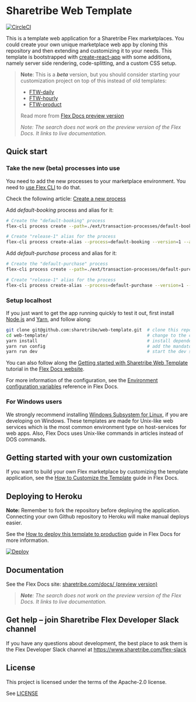# Sharetribe Web Template

[![CircleCI](https://circleci.com/gh/sharetribe/web-template.svg?style=svg)](https://circleci.com/gh/sharetribe/web-template)

This is a template web application for a Sharetribe Flex marketplaces. You could create your own
unique marketplace web app by cloning this repository and then extending and customizing it to your
needs. This template is bootstrapped with
[create-react-app](https://github.com/facebookincubator/create-react-app) with some additions,
namely server side rendering, code-splitting, and a custom CSS setup.

> **Note**: This is a _**beta**_ version, but you should consider starting your customization
> project on top of this instead of old templates:
>
> - [FTW-daily](https://github.com/sharetribe/ftw-daily)
> - [FTW-hourly](https://github.com/sharetribe/ftw-hourly)
> - [FTW-product](https://github.com/sharetribe/ftw-hourly)
>
> Read more from
> [Flex Docs preview version](https://flex-docs-git-feat-docs-biketribe-sharetribe.vercel.app/ftw/sharetribe-web-template/)
>
> _Note: The search does not work on the preview version of the Flex Docs. It links to live
> documentation._

## Quick start

### Take the new (beta) processes into use

You need to add the new processes to your marketplace environment. You need to
[use Flex CLI](https://flex-docs-git-feat-docs-biketribe-sharetribe.vercel.app/introduction/getting-started-with-flex-cli/)
to do that.

Check the following article:
[Create a new process](https://flex-docs-git-feat-docs-biketribe-sharetribe.vercel.app/tutorial/create-transaction-process/#create-a-new-process)

Add _default-booking_ process and alias for it:

```sh
# Create the "default-booking" process
flex-cli process create --path=./ext/transaction-processes/default-booking --process=default-booking --marketplace=yourmarketplaceident-test

# Create "release-1" alias for the process
flex-cli process create-alias --process=default-booking --version=1 --alias=release-1 --marketplace=yourmarketplaceident-test
```

Add _default-purchase_ process and alias for it:

```sh
# Create the "default-purchase" process
flex-cli process create --path=./ext/transaction-processes/default-purchase --process=default-purchase --marketplace=yourmarketplaceident-test

# Create "release-1" alias for the process
flex-cli process create-alias --process=default-purchase --version=1 --alias=release-1 --marketplace=yourmarketplaceident-test
```

### Setup localhost

If you just want to get the app running quickly to test it out, first install
[Node.js](https://nodejs.org/) and [Yarn](https://yarnpkg.com/), and follow along:

```sh
git clone git@github.com:sharetribe/web-template.git  # clone this repository
cd web-template/                                      # change to the cloned directory
yarn install                                          # install dependencies
yarn run config                                       # add the mandatory env vars to your local config
yarn run dev                                          # start the dev server, this will open a browser in localhost:3000
```

You can also follow along the
[Getting started with Sharetribe Web Template](https://flex-docs-git-feat-docs-biketribe-sharetribe.vercel.app/introduction/getting-started-with-web-template/)
tutorial in the
[Flex Docs website](https://flex-docs-git-feat-docs-biketribe-sharetribe.vercel.app).

For more information of the configuration, see the
[Environment configuration variables](https://flex-docs-git-feat-docs-biketribe-sharetribe.vercel.app/ftw/ftw-env/)
reference in Flex Docs.

### For Windows users

We strongly recommend installing
[Windows Subsystem for Linux](https://docs.microsoft.com/en-us/windows/wsl/about), if you are
developing on Windows. These templates are made for Unix-like web services which is the most common
environment type on host-services for web apps. Also, Flex Docs uses Unix-like commands in articles
instead of DOS commands.

## Getting started with your own customization

If you want to build your own Flex marketplace by customizing the template application, see the
[How to Customize the Template](https://flex-docs-git-feat-docs-biketribe-sharetribe.vercel.app/ftw/how-to-customize-ftw/)
guide in Flex Docs.

## Deploying to Heroku

**Note:** Remember to fork the repository before deploying the application. Connecting your own
Github repository to Heroku will make manual deploys easier.

See the
[How to deploy this template to production](https://flex-docs-git-feat-docs-biketribe-sharetribe.vercel.app/ftw/how-to-deploy-ftw-to-production/)
guide in Flex Docs for more information.

[![Deploy](https://www.herokucdn.com/deploy/button.svg)](https://heroku.com/deploy)

## Documentation

See the Flex Docs site:
[sharetribe.com/docs/ (preview version)](https://flex-docs-git-feat-docs-biketribe-sharetribe.vercel.app)

> _**Note**: The search does not work on the preview version of the Flex Docs. It links to live
> documentation._

## Get help – join Sharetribe Flex Developer Slack channel

If you have any questions about development, the best place to ask them is the Flex Developer Slack
channel at https://www.sharetribe.com/flex-slack

## License

This project is licensed under the terms of the Apache-2.0 license.

See [LICENSE](LICENSE)

